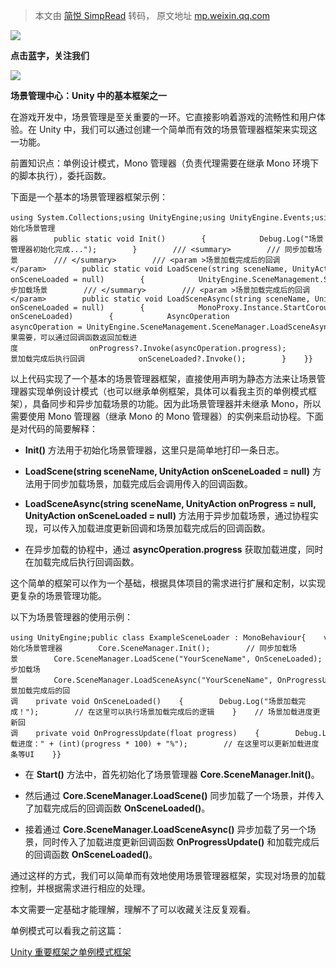 > 本文由 [简悦 SimpRead](http://ksria.com/simpread/) 转码， 原文地址 [mp.weixin.qq.com](https://mp.weixin.qq.com/s?__biz=Mzg2MjUzMzcyOA==&mid=2247484153&idx=1&sn=b128a3bc8df7bb4577a18ab3db65a1ec&chksm=ce0723f6f970aae0367088ad9f80b6cdf1d06d0b9bfdab7afbfadb6572e47a0e90cbd214fa76&scene=21#wechat_redirect)

![](https://mmbiz.qpic.cn/sz_mmbiz_gif/NSzqcbtSiakliaMmzwA0sMcTicuzVbK2GwTtAHaS9f4icdB4icoST15XvPeK6e1b72SZIIryyprrKtRZngiaqDXrHPgQ/640?wx_fmt=gif&from=appmsg)

**点击蓝字，关注我们**

![](https://mmbiz.qpic.cn/sz_mmbiz_png/NSzqcbtSiakliaMmzwA0sMcTicuzVbK2GwTg2fl79RvhUicRYh5vqReTGBLcBwOaa8nwm2X8TYKL8pbsM8J61gh4icw/640?wx_fmt=png&from=appmsg)

**场景管理中心：Unity 中的基本框架之一**

在游戏开发中，场景管理是至关重要的一环。它直接影响着游戏的流畅性和用户体验。在 Unity 中，我们可以通过创建一个简单而有效的场景管理器框架来实现这一功能。

前置知识点：单例设计模式，Mono 管理器（负责代理需要在继承 Mono 环境下的脚本执行），委托函数。

下面是一个基本的场景管理器框架示例：

```
using System.Collections;using UnityEngine;using UnityEngine.Events;using UnityEngine.SceneManagement;namespace Core{    public class SceneManager    {        // 初始化场景管理器        public static void Init()        {            Debug.Log("场景管理器初始化完成...");        }        /// <summary>        /// 同步加载场景        /// </summary>        /// <param >场景加载完成后的回调</param>        public static void LoadScene(string sceneName, UnityAction onSceneLoaded = null)        {            UnityEngine.SceneManagement.SceneManager.LoadScene(sceneName);            onSceneLoaded?.Invoke();        }        /// <summary>        /// 异步加载场景        /// </summary>        /// <param >场景加载完成后的回调</param>        public static void LoadSceneAsync(string sceneName, UnityAction<float> onProgress = null, UnityAction onSceneLoaded = null)        {            MonoProxy.Instance.StartCoroutine(LoadSceneAsyncCoroutine(sceneName, onProgress, onSceneLoaded));        }        private static IEnumerator LoadSceneAsyncCoroutine(string sceneName, UnityAction<float> onProgress, UnityAction onSceneLoaded)        {            AsyncOperation asyncOperation = UnityEngine.SceneManagement.SceneManager.LoadSceneAsync(sceneName);            while (!asyncOperation.isDone)            {                // 如果需要，可以通过回调函数返回加载进度                onProgress?.Invoke(asyncOperation.progress);                yield return null;            }            // 场景加载完成后执行回调            onSceneLoaded?.Invoke();        }    }}
```

以上代码实现了一个基本的场景管理器框架，直接使用声明为静态方法来让场景管理器实现单例设计模式（也可以继承单例框架，具体可以看我主页的单例模式框架），具备同步和异步加载场景的功能。因为此场景管理器并未继承 Mono，所以需要使用 Mono 管理器（继承 Mono 的 Mono 管理器）的实例来启动协程。下面是对代码的简要解释：

*   **Init()** 方法用于初始化场景管理器，这里只是简单地打印一条日志。
    
*   **LoadScene(string sceneName, UnityAction onSceneLoaded = null)** 方法用于同步加载场景，加载完成后会调用传入的回调函数。
    
*   **LoadSceneAsync(string sceneName, UnityAction<float> onProgress = null, UnityAction onSceneLoaded = null)** 方法用于异步加载场景，通过协程实现，可以传入加载进度更新回调和场景加载完成后的回调函数。
    
*   在异步加载的协程中，通过 **asyncOperation.progress** 获取加载进度，同时在加载完成后执行回调函数。
    

这个简单的框架可以作为一个基础，根据具体项目的需求进行扩展和定制，以实现更复杂的场景管理功能。

以下为场景管理器的使用示例：

```
using UnityEngine;public class ExampleSceneLoader : MonoBehaviour{    void Start()    {        // 初始化场景管理器        Core.SceneManager.Init();        // 同步加载场景        Core.SceneManager.LoadScene("YourSceneName", OnSceneLoaded);        // 异步加载场景        Core.SceneManager.LoadSceneAsync("YourSceneName", OnProgressUpdate, OnSceneLoaded);    }    // 场景加载完成后的回调    private void OnSceneLoaded()    {        Debug.Log("场景加载完成！");        // 在这里可以执行场景加载完成后的逻辑    }    // 场景加载进度更新回调    private void OnProgressUpdate(float progress)    {        Debug.Log("加载进度：" + (int)(progress * 100) + "%");        // 在这里可以更新加载进度条等UI    }}
```

*   在 **Start()** 方法中，首先初始化了场景管理器 **Core.SceneManager.Init()**。
    
*   然后通过 **Core.SceneManager.LoadScene()** 同步加载了一个场景，并传入了加载完成后的回调函数 **OnSceneLoaded()**。
    
*   接着通过 **Core.SceneManager.LoadSceneAsync()** 异步加载了另一个场景，同时传入了加载进度更新回调函数 **OnProgressUpdate()** 和加载完成后的回调函数 **OnSceneLoaded()**。
    

通过这样的方式，我们可以简单而有效地使用场景管理器框架，实现对场景的加载控制，并根据需求进行相应的处理。

本文需要一定基础才能理解，理解不了可以收藏关注反复观看。

单例模式可以看我之前这篇：

[Unity 重要框架之单例模式框架](http://mp.weixin.qq.com/s?__biz=Mzg2MjUzMzcyOA==&mid=2247484067&idx=1&sn=c48d8782ec03236fcccc17f00c67bc0a&chksm=ce0723acf970aaba56ea34782f8d8c68f04ca18e045796e4d97724b680272d981d3a0d7f4170&scene=21#wechat_redirect)